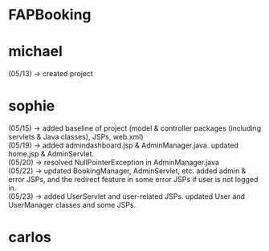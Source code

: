 # FAPBooking

# michael
(05/13) -> created project


# sophie
(05/15) -> added baseline of project (model & controller packages (including servlets & Java classes), JSPs, web.xml)<br>
(05/19) -> added admindashboard.jsp & AdminManager.java. updated home.jsp & AdminServlet.<br>
(05/20) -> resolved NullPointerException in AdminManager.java<br>
(05/22) -> updated BookingManager, AdminServlet, etc. added admin & error JSPs, and the redirect feature in some error JSPs if user is not logged in.<br>
(05/23) -> added UserServlet and user-related JSPs. updated User and UserManager classes and some JSPs.

# carlos

